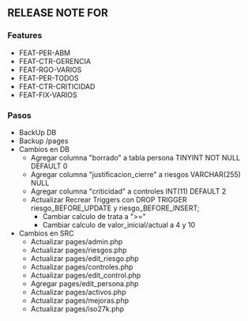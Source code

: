 ## RELEASE NOTE FOR
### Features
- FEAT-PER-ABM
- FEAT-CTR-GERENCIA
- FEAT-RGO-VARIOS
- FEAT-PER-TODOS
- FEAT-CTR-CRITICIDAD
- FEAT-FIX-VARIOS

### Pasos
- BackUp DB
- Backup /pages
- Cambios en DB
    - Agregar columna "borrado" a tabla persona TINYINT NOT NULL DEFAULT 0
    - Agregar columna "justificacion_cierre" a riesgos VARCHAR(255) NULL 
    - Agregar columna "criticidad" a controles INT(11) DEFAULT 2
    - Actualizar Recrear Triggers con DROP TRIGGER riesgo_BEFORE_UPDATE y riesgo_BEFORE_INSERT;
        - Cambiar calculo de trata a ">="
        - Cambiar calculo de valor_inicial/actual a 4 y 10
- Cambios en SRC
    - Actualizar pages/admin.php
    - Actualizar pages/riesgos.php
    - Actualizar pages/edit_riesgo.php
    - Actualizar pages/controles.php
    - Actualizar pages/edit_control.php
    - Agregar pages/edit_persona.php
    - Actualizar pages/activos.php
    - Actualizar pages/mejoras.php
    - Actualizar pages/iso27k.php